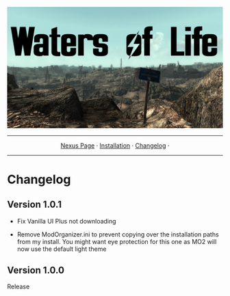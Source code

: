 <img src= "https://raw.githubusercontent.com/zpok3/Waters-of-Life/main/logo.jpeg" target="_blank"></a>

---

<p align="center">
  <a href="https://www.nexusmods.com/fallout3/mods/26081">Nexus Page</a> ·
  <a href="README.md">Installation</a> ·
  <a href="changelog.md">Changelog</a> ·

---

  # Changelog

## Version 1.0.1

- Fix Vanilla UI Plus not downloading

- Remove ModOrganizer.ini to prevent copying over the installation paths from my install. You might want eye protection for this one as MO2 will now use the default light theme

## Version 1.0.0
Release
